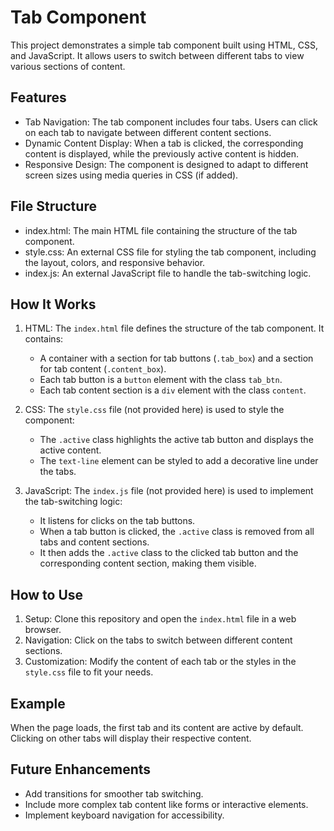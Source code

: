 # Tab Component

This project demonstrates a simple tab component built using HTML, CSS, and JavaScript. It allows users to switch between different tabs to view various sections of content.

## Features

- Tab Navigation: The tab component includes four tabs. Users can click on each tab to navigate between different content sections.
- Dynamic Content Display: When a tab is clicked, the corresponding content is displayed, while the previously active content is hidden.
- Responsive Design: The component is designed to adapt to different screen sizes using media queries in CSS (if added).

## File Structure

- index.html: The main HTML file containing the structure of the tab component.
- style.css: An external CSS file for styling the tab component, including the layout, colors, and responsive behavior.
- index.js: An external JavaScript file to handle the tab-switching logic.

## How It Works

1. HTML: The `index.html` file defines the structure of the tab component. It contains:
   - A container with a section for tab buttons (`.tab_box`) and a section for tab content (`.content_box`).
   - Each tab button is a `button` element with the class `tab_btn`.
   - Each tab content section is a `div` element with the class `content`.

2. CSS: The `style.css` file (not provided here) is used to style the component:
   - The `.active` class highlights the active tab button and displays the active content.
   - The `text-line` element can be styled to add a decorative line under the tabs.
  
3. JavaScript: The `index.js` file (not provided here) is used to implement the tab-switching logic:
   - It listens for clicks on the tab buttons.
   - When a tab button is clicked, the `.active` class is removed from all tabs and content sections.
   - It then adds the `.active` class to the clicked tab button and the corresponding content section, making them visible.

## How to Use

1. Setup: Clone this repository and open the `index.html` file in a web browser.
2. Navigation: Click on the tabs to switch between different content sections.
3. Customization: Modify the content of each tab or the styles in the `style.css` file to fit your needs.

## Example

When the page loads, the first tab and its content are active by default. Clicking on other tabs will display their respective content.

## Future Enhancements

- Add transitions for smoother tab switching.
- Include more complex tab content like forms or interactive elements.
- Implement keyboard navigation for accessibility.
